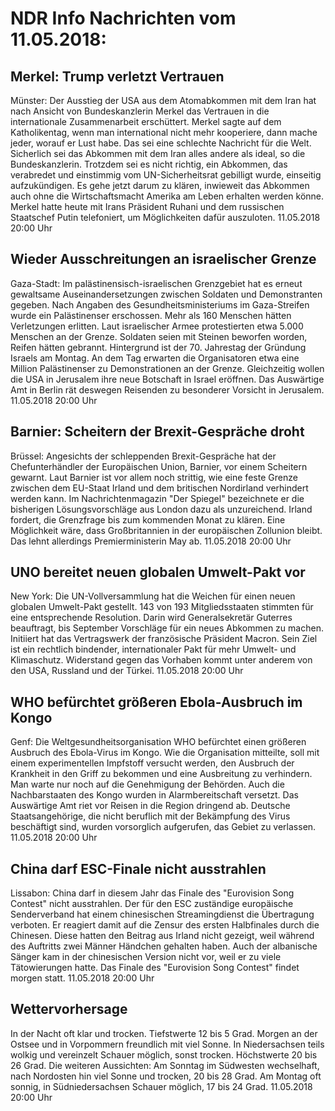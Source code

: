 # NDR Info Nachrichten vom 11.05.2018:


## Merkel: Trump verletzt Vertrauen
Münster: Der Ausstieg der USA aus dem Atomabkommen mit dem Iran hat nach Ansicht von Bundeskanzlerin Merkel das Vertrauen in die internationale Zusammenarbeit erschüttert. Merkel sagte auf dem Katholikentag, wenn man international nicht mehr kooperiere, dann mache jeder, worauf er Lust habe. Das sei eine schlechte Nachricht für die Welt. Sicherlich sei das Abkommen mit dem Iran alles andere als ideal, so die Bundeskanzlerin. Trotzdem sei es nicht richtig, ein Abkommen, das verabredet und einstimmig vom UN-Sicherheitsrat gebilligt wurde, einseitig aufzukündigen. Es gehe jetzt darum zu klären, inwieweit das Abkommen auch ohne die Wirtschaftsmacht Amerika am Leben erhalten werden könne. Merkel hatte heute mit Irans Präsident Ruhani und dem russischen Staatschef Putin telefoniert, um Möglichkeiten dafür auszuloten. 11.05.2018 20:00 Uhr 

## Wieder Ausschreitungen an israelischer Grenze
Gaza-Stadt: Im palästinensisch-israelischen Grenzgebiet hat es erneut gewaltsame Auseinandersetzungen zwischen Soldaten und Demonstranten gegeben. Nach Angaben des Gesundheitsministeriums im Gaza-Streifen wurde ein Palästinenser erschossen. Mehr als 160 Menschen hätten Verletzungen erlitten. Laut israelischer Armee protestierten etwa 5.000 Menschen an der Grenze. Soldaten seien mit Steinen beworfen worden, Reifen hätten gebrannt. Hintergrund ist der 70. Jahrestag der Gründung Israels am Montag. An dem Tag erwarten die Organisatoren etwa eine Million Palästinenser zu Demonstrationen an der Grenze. Gleichzeitig wollen die USA in Jerusalem ihre neue Botschaft in Israel eröffnen. Das Auswärtige Amt in Berlin rät deswegen Reisenden zu besonderer Vorsicht in Jerusalem. 11.05.2018 20:00 Uhr 

## Barnier: Scheitern der Brexit-Gespräche droht
Brüssel: Angesichts der schleppenden Brexit-Gespräche hat der Chefunterhändler der Europäischen Union, Barnier, vor einem Scheitern gewarnt. Laut Barnier ist vor allem noch strittig, wie eine feste Grenze zwischen dem EU-Staat Irland und dem britischen Nordirland verhindert werden kann. Im Nachrichtenmagazin "Der Spiegel" bezeichnete er die bisherigen Lösungsvorschläge aus London dazu als unzureichend. Irland fordert, die Grenzfrage bis zum kommenden Monat zu klären. Eine Möglichkeit wäre, dass Großbritannien in der europäischen Zollunion bleibt. Das lehnt allerdings Premierministerin May ab. 11.05.2018 20:00 Uhr 

## UNO bereitet neuen globalen Umwelt-Pakt vor
New York: Die UN-Vollversammlung hat die Weichen für einen neuen globalen Umwelt-Pakt gestellt. 143 von 193 Mitgliedsstaaten stimmten für eine entsprechende Resolution. Darin wird Generalsekretär Guterres beauftragt, bis September Vorschläge für ein neues Abkommen zu machen. Initiiert hat das Vertragswerk der französische Präsident Macron. Sein Ziel ist ein rechtlich bindender, internationaler Pakt für mehr Umwelt- und Klimaschutz. Widerstand gegen das Vorhaben kommt unter anderem von den USA, Russland und der Türkei. 11.05.2018 20:00 Uhr 

## WHO befürchtet größeren Ebola-Ausbruch im Kongo
Genf: Die Weltgesundheitsorganisation WHO befürchtet einen größeren Ausbruch des Ebola-Virus im Kongo. Wie die Organisation mitteilte, soll mit einem experimentellen Impfstoff versucht werden, den Ausbruch der Krankheit in den Griff zu bekommen und eine Ausbreitung zu verhindern. Man warte nur noch auf die Genehmigung der Behörden. Auch die Nachbarstaaten des Kongo wurden in Alarmbereitschaft versetzt. Das Auswärtige Amt riet vor Reisen in die Region dringend ab. Deutsche Staatsangehörige, die nicht beruflich mit der Bekämpfung des Virus beschäftigt sind, wurden vorsorglich aufgerufen, das Gebiet zu verlassen. 11.05.2018 20:00 Uhr 

## China darf ESC-Finale nicht ausstrahlen
Lissabon: China darf in diesem Jahr das Finale des "Eurovision Song Contest" nicht ausstrahlen. Der für den ESC zuständige europäische Senderverband hat einem chinesischen Streamingdienst die Übertragung verboten. Er reagiert damit auf die Zensur des ersten Halbfinales durch die Chinesen. Diese hatten den Beitrag aus Irland nicht gezeigt, weil während des Auftritts zwei Männer Händchen gehalten haben. Auch der albanische Sänger kam in der chinesischen Version nicht vor, weil er zu viele Tätowierungen hatte. Das Finale des "Eurovision Song Contest" findet morgen statt. 11.05.2018 20:00 Uhr 

## Wettervorhersage
In der Nacht oft klar und trocken. Tiefstwerte 12 bis 5 Grad. Morgen an der Ostsee und in Vorpommern freundlich mit viel Sonne. In Niedersachsen teils wolkig und vereinzelt Schauer möglich, sonst trocken. Höchstwerte 20 bis 26 Grad. Die weiteren Aussichten: Am Sonntag im Südwesten wechselhaft, nach Nordosten hin viel Sonne und trocken, 20 bis 28 Grad. Am Montag oft sonnig, in Südniedersachsen Schauer möglich, 17 bis 24 Grad. 11.05.2018 20:00 Uhr 
